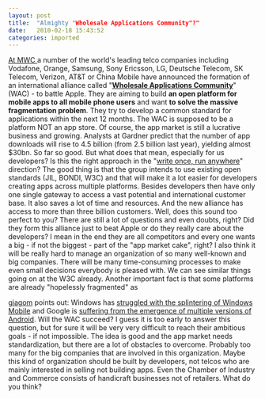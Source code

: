 ```yaml
---
layout: post
title:  "Almighty "Wholesale Applications Community"?"
date:   2010-02-18 15:43:52
categories: imported
---
```

[At MWC ][1]a number of the world's leading telco companies including Vodafone, Orange, Samsung, Sony Ericsson, LG, Deutsche Telecom, SK Telecom, Verizon, AT&T or China Mobile have announced the formation of an international alliance called "[**Wholesale Applications Community**][2]" (WAC) - to battle Apple. They are aiming to build **an open platform for mobile apps to all mobile phone users** and want **to solve the massive fragmentation problem**. They try to develop a common standard for applications within the next 12 months. The WAC is supposed to be a platform NOT an app store. Of course, the app market is still a lucrative business and growing. Analysts at Gardner predict that the number of app downloads will rise to 4.5 billion (from 2.5 billion last year), yielding almost $30bn. So far so good. But what does that mean, especially for us developers? Is this the right approach in the "[write once, run anywhere][3]" direction? The good thing is that the group intends to use existing open standards (JIL, BONDI, W3C) and that will make it a lot easier for developers creating apps across multiple platforms. Besides developers then have only one single gateway to access a vast potential and international customer base. It also saves a lot of time and resources. And the new alliance has access to more than three billion customers. Well, does this sound too perfect to you? There are still a lot of questions and even doubts, right?<!--more--> Did they form this alliance just to beat Apple or do they really care about the developers? I mean in the end they are all competitors and every one wants a big - if not the biggest - part of the "app market cake", right? I also think it will be really hard to manage an organization of so many well-known and big companies. There will be many time-consuming processes to make even small decisions everybody is pleased with. We can see similar things going on at the W3C already. Another important fact is that some platforms are already "hopelessly fragmented" as 

[giagom][4] points out: Windows has [struggled with the splintering of Windows Mobile][5] and Google is [suffering from the emergence of multiple versions of Android][6]. Will the WAC succeed? I guess it is too early to answer this question, but for sure it will be very very difficult to reach their ambitious goals - if not impossible. The idea is good and the app market needs standardization, but there are a lot of obstacles to overcome. Probably too many for the big companies that are involved in this organization. Maybe this kind of organization should be built by developers, not telcos who are mainly interested in selling not building apps. Even the Chamber of Industry and Commerce consists of handicraft businesses not of retailers. What do you think?

[1]: http://news.bbc.co.uk/2/hi/technology/8515813.stm
[2]: http://www.wholesaleappcommunity.com/
[3]: http://en.wikipedia.org/wiki/Write_once,_run_anywhere
[4]: http://gigaom.com/2010/02/15/why-the-wac-is-whack/?utm_source=feedburner&utm_medium=feed&utm_campaign=Feed%3A+OmMalik+%28GigaOM%29
[5]: http://jkontherun.com/2009/02/19/editorial-the-uphill-battle-microsoft-faces-with-windows-mobile/
[6]: http://jkontherun.com/2009/10/15/businessweek-android-faces-danger-of-fragmentation/